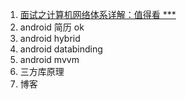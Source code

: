 1. [面试之计算机网络体系详解：值得看 ***](https://juejin.im/post/5ad7e6c35188252ebd06acfa)
2. android 简历 ok
3. android hybrid
4. android databinding
5. android mvvm
6. 三方库原理
7. 博客